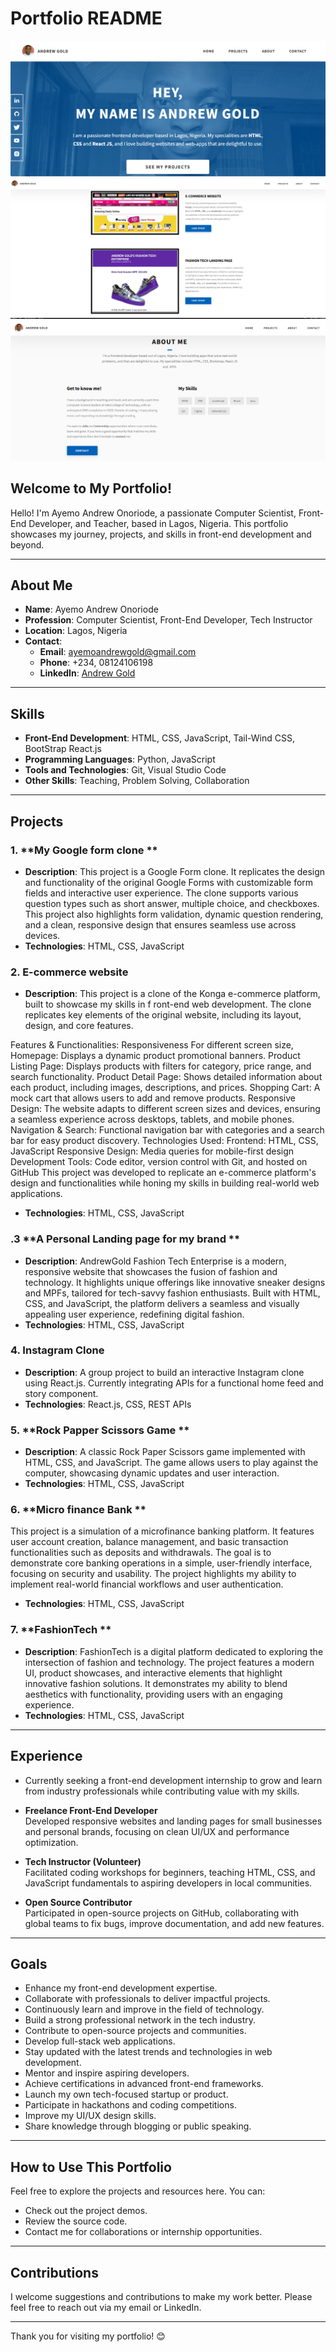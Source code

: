 # Portfolio README
![Project Banner Placeholder](./assets/img/portfolio-screenshot.png)
![Project Banner Placeholder](./assets/img/portfoli-sreenshot2.png)
![Project Banner Placeholder](./assets/img/portfolio-screenshot3.png)
## Welcome to My Portfolio!

Hello! I'm Ayemo Andrew Onoriode, a passionate Computer Scientist, Front-End Developer, and Teacher, based in Lagos, Nigeria. This portfolio showcases my journey, projects, and skills in front-end development and beyond. 

---

## About Me

- **Name**: Ayemo Andrew Onoriode  
- **Profession**: Computer Scientist, Front-End Developer, Tech Instructor 
- **Location**: Lagos, Nigeria  
- **Contact**:  
  - **Email**: ayemoandrewgold@gmail.com  
  - **Phone**: +234, 08124106198 
  - **LinkedIn**: [Andrew Gold](https://www.linkedin.com/in/andrew-gold-5094861b5/)  

---

## Skills

- **Front-End Development**: HTML, CSS, JavaScript, Tail-Wind CSS, BootStrap React.js  
- **Programming Languages**: Python, JavaScript  
- **Tools and Technologies**: Git, Visual Studio Code  
- **Other Skills**: Teaching, Problem Solving, Collaboration  

---

## Projects

### 1. **My Google form clone **
- **Description**: This project is a Google Form clone. It replicates the design and functionality of the original Google Forms with customizable form fields and interactive user experience. The clone supports various question types such as short answer, multiple choice, and checkboxes. This project also highlights form validation, dynamic question rendering, and a clean, responsive design that ensures seamless use across devices.
- **Technologies**: HTML, CSS, JavaScript

### 2. **E-commerce website**
- **Description**: This project is a clone of the Konga e-commerce platform, built to showcase my skills in f ront-end web development. The clone replicates key elements of the original website, including its layout, design, and core features.

Features & Functionalities: Responsiveness For different screen size, Homepage: Displays a dynamic product promotional banners. Product Listing Page: Displays products with filters for category, price range, and search functionality. Product Detail Page: Shows detailed information about each product, including images, descriptions, and prices. Shopping Cart: A mock cart that allows users to add and remove products. Responsive Design: The website adapts to different screen sizes and devices, ensuring a seamless experience across desktops, tablets, and mobile phones. Navigation & Search: Functional navigation bar with categories and a search bar for easy product discovery. Technologies Used: Frontend: HTML, CSS, JavaScript Responsive Design: Media queries for mobile-first design Development Tools: Code editor, version control with Git, and hosted on GitHub This project was developed to replicate an e-commerce platform's design and functionalities while honing my skills in building real-world web applications.
- **Technologies**: HTML, CSS, JavaScript

### .3 **A Personal Landing page for my brand **
- **Description**: AndrewGold Fashion Tech Enterprise is a modern, responsive website that showcases the fusion of fashion and technology. It highlights unique offerings like innovative sneaker designs and MPFs, tailored for tech-savvy fashion enthusiasts. Built with HTML, CSS, and JavaScript, the platform delivers a seamless and visually appealing user experience, redefining digital fashion.
- **Technologies**: HTML, CSS, JavaScript

### 4. **Instagram Clone**
- **Description**: A group project to build an interactive Instagram clone using React.js. Currently integrating APIs for a functional home feed and story component.
- **Technologies**: React.js, CSS, REST APIs

### 5. **Rock Papper Scissors Game **
- **Description**: A classic Rock Paper Scissors game implemented with HTML, CSS, and JavaScript. The game allows users to play against the computer, showcasing dynamic updates and user interaction. 
- **Technologies**: HTML, CSS, JavaScript

### 6. **Micro finance Bank **
This project is a simulation of a microfinance banking platform. It features user account creation, balance management, and basic transaction functionalities such as deposits and withdrawals. The goal is to demonstrate core banking operations in a simple, user-friendly interface, focusing on security and usability. The project highlights my ability to implement real-world financial workflows and user authentication.   
- **Technologies**: HTML, CSS, JavaScript

### 7. **FashionTech **
- **Description**: FashionTech is a digital platform dedicated to exploring the intersection of fashion and technology. The project features a modern UI, product showcases, and interactive elements that highlight innovative fashion solutions. It demonstrates my ability to blend aesthetics with functionality, providing users with an engaging experience.
- **Technologies**: HTML, CSS, JavaScript
---

## Experience

- Currently seeking a front-end development internship to grow and learn from industry professionals while contributing value with my skills.

- **Freelance Front-End Developer**  
  Developed responsive websites and landing pages for small businesses and personal brands, focusing on clean UI/UX and performance optimization.

- **Tech Instructor (Volunteer)**  
  Facilitated coding workshops for beginners, teaching HTML, CSS, and JavaScript fundamentals to aspiring developers in local communities.

- **Open Source Contributor**  
  Participated in open-source projects on GitHub, collaborating with global teams to fix bugs, improve documentation, and add new features.

---

## Goals

- Enhance my front-end development expertise.
- Collaborate with professionals to deliver impactful projects.
- Continuously learn and improve in the field of technology.
- Build a strong professional network in the tech industry.
- Contribute to open-source projects and communities.
- Develop full-stack web applications.
- Stay updated with the latest trends and technologies in web development.
- Mentor and inspire aspiring developers.
- Achieve certifications in advanced front-end frameworks.
- Launch my own tech-focused startup or product.
- Participate in hackathons and coding competitions.
- Improve my UI/UX design skills.
- Share knowledge through blogging or public speaking.

---

## How to Use This Portfolio

Feel free to explore the projects and resources here. You can:
- Check out the project demos.
- Review the source code.
- Contact me for collaborations or internship opportunities.

---

## Contributions

I welcome suggestions and contributions to make my work better. Please feel free to reach out via my email or LinkedIn.

---

Thank you for visiting my portfolio! 😊


